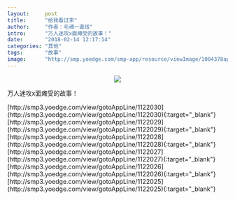 ```yaml
---
layout:     post
title:      "给我看过来"
author:     "作者：毛魂一直线"
intro:      "万人迷攻x面瘫受的故事！"
date:       "2018-02-14 12:17:14"
categories: "其他"
tags:       "故事"
image:      "http://smp.yoedge.com/smp-app/resource/viewImage/1004378appline.png"
---
```

<div style="text-align: center">
<p><img src="http://smp.yoedge.com/smp-app/resource/viewImage/1004378appline.png"/></p>
</div>
<p class="post-meta">
<span>万人迷攻x面瘫受的故事！</span>
</p>
[http://smp3.yoedge.com/view/gotoAppLine/1122030](http://smp3.yoedge.com/view/gotoAppLine/1122030){:target="_blank"}
[http://smp3.yoedge.com/view/gotoAppLine/1122029](http://smp3.yoedge.com/view/gotoAppLine/1122029){:target="_blank"}
[http://smp3.yoedge.com/view/gotoAppLine/1122028](http://smp3.yoedge.com/view/gotoAppLine/1122028){:target="_blank"}
[http://smp3.yoedge.com/view/gotoAppLine/1122027](http://smp3.yoedge.com/view/gotoAppLine/1122027){:target="_blank"}
[http://smp3.yoedge.com/view/gotoAppLine/1122026](http://smp3.yoedge.com/view/gotoAppLine/1122026){:target="_blank"}
[http://smp3.yoedge.com/view/gotoAppLine/1122025](http://smp3.yoedge.com/view/gotoAppLine/1122025){:target="_blank"}


